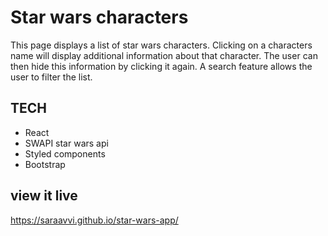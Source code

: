 # Star wars characters

This page displays a list of star wars characters. Clicking on a characters name will display additional information about that character. The user can then hide this information by clicking it again. A search feature allows the user to filter the list. 

## TECH

- React
- SWAPI star wars api
- Styled components
- Bootstrap

## view it live

https://saraavvi.github.io/star-wars-app/
